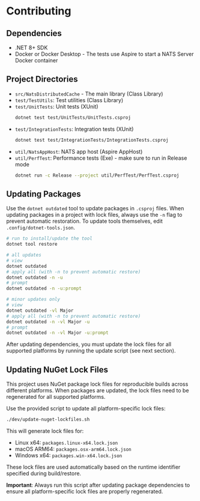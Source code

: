 # Contributing

## Dependencies

- .NET 8+ SDK
- Docker or Docker Desktop - The tests use Aspire to start a NATS Server Docker container

## Project Directories

- `src/NatsDistributedCache` - The main library (Class Library)
- `test/TestUtils`: Test utilities (Class Library)
- `test/UnitTests`: Unit tests (XUnit)
  ```bash
  dotnet test test/UnitTests/UnitTests.csproj
  ```
- `test/IntegrationTests`: Integration tests (XUnit)
  ```bash
  dotnet test test/IntegrationTests/IntegrationTests.csproj
  ```
- `util/NatsAppHost`: NATS app host (Aspire AppHost)
- `util/PerfTest`: Performance tests (Exe) - make sure to run in Release mode
  ```bash
  dotnet run -c Release --project util/PerfTest/PerfTest.csproj
  ```

## Updating Packages

Use the `dotnet outdated` tool to update packages in `.csproj` files. When updating packages in a project with lock
files, always use the `-n` flag to prevent automatic restoration. To update tools themselves, edit
`.config/dotnet-tools.json`.

```bash
# run to install/update the tool
dotnet tool restore

# all updates
# view
dotnet outdated
# apply all (with -n to prevent automatic restore)
dotnet outdated -n -u
# prompt
dotnet outdated -n -u:prompt

# minor updates only
# view
dotnet outdated -vl Major
# apply all (with -n to prevent automatic restore)
dotnet outdated -n -vl Major -u
# prompt
dotnet outdated -n -vl Major -u:prompt
```

After updating dependencies, you must update the lock files for all supported platforms by running the update script (see next section).

## Updating NuGet Lock Files

This project uses NuGet package lock files for reproducible builds across different platforms. When packages are updated, the lock files need to be regenerated for all supported platforms.

Use the provided script to update all platform-specific lock files:

```bash
./dev/update-nuget-lockfiles.sh
```

This will generate lock files for:

- Linux x64: `packages.linux-x64.lock.json`
- macOS ARM64: `packages.osx-arm64.lock.json`
- Windows x64: `packages.win-x64.lock.json`

These lock files are used automatically based on the runtime identifier specified during build/restore.

**Important**: Always run this script after updating package dependencies to ensure all platform-specific lock files are
properly regenerated.

